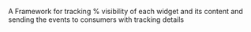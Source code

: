 A Framework for tracking % visibility of each widget and its content and sending the events to consumers with tracking details
